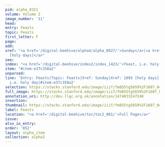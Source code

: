 ```yaml
---
pid: alpha_0321
volume: Volume 2
image_number: '11'
head: 
entry: Feasts
topic: Feasts
first_letter: F
page: 
add: 
xref: "<a href='/digital-beehive/alpha4/alpha_0927/'>Sunday</a>|<a href='/digital-beehive/toc/toc2_212/'>1093
  [holy days]</a>"
see: 
index: "<a href='/digital-beehive/index2/index_1423/'>feast, i.e. holy day</a>"
item: "#item-e37c358a2"
unparsed: 
line: 'Entry: Feasts|Topic: Feasts|Xref: Sunday|Xref: 1093 [holy days]|Index: feast,
  i.e. holy day|#item-e37c358a2'
selection: https://stacks.stanford.edu/image/iiif/fm855tg5659%2F1607_0478/441,1161,3026,429/full/0/default.jpg
full_image: https://stacks.stanford.edu/image/iiif/fm855tg5659%2F1607_0478/full/full/0/default.jpg
annotation_uri: http://dev.llgc.org.uk/annotation/1474833247248
insertion: 
thumbnail: https://stacks.stanford.edu/image/iiif/fm855tg5659%2F1607_0478/441,1161,600,180/250,/0/default.jpg
label: Feasts
location: "<a href='/digital-beehive/toc/toc2_001/'>Full Page</a>"
issue: 
also_in_entry: 
order: '052'
layout: alpha_item
collection: alpha2
---
```

